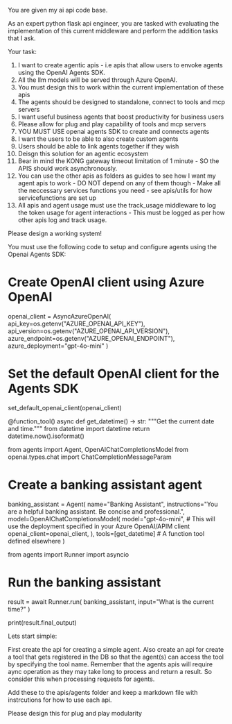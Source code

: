 You are given my ai api code base. 

As an expert python flask api engineer, you are tasked with evaluating the implementation of this current middleware and perform the addition tasks that I ask. 

Your task: 

1. I want to create agentic apis - i.e apis that allow users to envoke agents using the OpenAI Agents SDK. 
2. All the llm models will be served through Azure OpenAI. 
3. You must design this to work within the current implementation of these apis
4. The agents should be designed to standalone, connect to tools and mcp servers
5. I want useful business agents that boost productivity for business users
6. Please allow for plug and play capability of tools and mcp servers
7. YOU MUST USE openai agents SDK to create and connects agents
8. I want the users to be able to also create custom agents 
9. Users should be able to link agents together if they wish 
10. Deisgn this solution for an agentic ecosystem
11. Bear in mind the KONG gateway timeout limitation of 1 minute - SO the APIS should work asynchronously.
12. You can use the other apis as folders as guides to see how I want my agent apis to work - DO NOT depend on any of them though - Make all the neccessary services functions you need - see apis/utils for how servicefunctions are set up
13. All apis and agent usage must use the track_usage middleware to log the token usage for agent interactions - This must be logged as per how other apis log and track usage. 

Please design a working system!


You must use the following code to setup and configure agents using the Openai Agents SDK:

# Create OpenAI client using Azure OpenAI
openai_client = AsyncAzureOpenAI(
    api_key=os.getenv("AZURE_OPENAI_API_KEY"),
    api_version=os.getenv("AZURE_OPENAI_API_VERSION"),
    azure_endpoint=os.getenv("AZURE_OPENAI_ENDPOINT"),
    azure_deployment="gpt-4o-mini"
)

# Set the default OpenAI client for the Agents SDK
set_default_openai_client(openai_client)

@function_tool()
async def get_datetime() -> str:
    """Get the current date and time."""
    from datetime import datetime
    return datetime.now().isoformat()

from agents import Agent, OpenAIChatCompletionsModel
from openai.types.chat import ChatCompletionMessageParam

# Create a banking assistant agent
banking_assistant = Agent(
    name="Banking Assistant",
    instructions="You are a helpful banking assistant. Be concise and professional.",
    model=OpenAIChatCompletionsModel(
            model="gpt-4o-mini", # This will use the deployment specified in your Azure OpenAI/APIM client
            openai_client=openai_client,
        ),
    tools=[get_datetime]  # A function tool defined elsewhere
)

from agents import Runner
import asyncio

# Run the banking assistant
result = await Runner.run(
    banking_assistant, 
    input="What is the current time?"
)

print(result.final_output)


Lets start simple: 

First create the api for creating a simple agent. 
Also create an api for create a tool that gets registered in the DB so that the agent(s) can access the tool by specifying the tool name. 
Remember that the agents apis will require aync operation as they may take long to process and return a result. So consider this when processing requests for agents.


Add these to the apis/agents folder and keep a markdown file with instrcutions for how to use each api. 

Please design this for plug and play modularity

